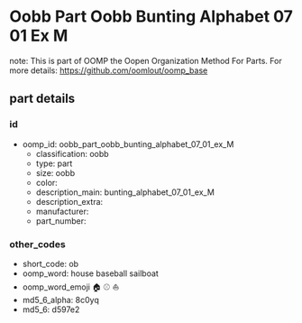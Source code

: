 # Oobb Part Oobb Bunting Alphabet 07 01 Ex M  

note: This is part of OOMP the Oopen Organization Method For Parts. For more details: https://github.com/oomlout/oomp_base

##  part details





### id
* oomp_id: oobb_part_oobb_bunting_alphabet_07_01_ex_M
  * classification: oobb
  * type: part
  * size: oobb
  * color: 
  * description_main: bunting_alphabet_07_01_ex_M
  * description_extra: 
  * manufacturer: 
  * part_number: 

### other_codes
* short_code: ob
* oomp_word: house baseball sailboat
* oomp_word_emoji :house: :baseball: :sailboat:
* md5_6_alpha: 8c0yq
* md5_6: d597e2